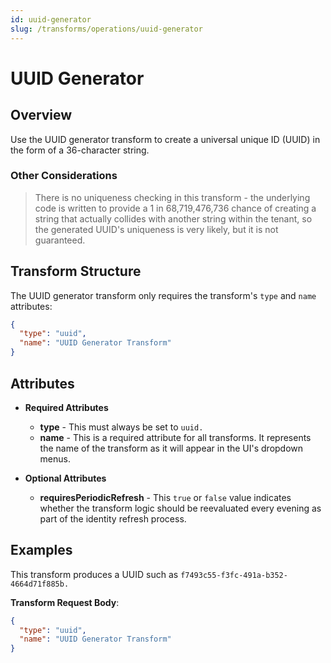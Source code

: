 ```yaml
---
id: uuid-generator
slug: /transforms/operations/uuid-generator
---
```

# UUID Generator

## Overview

Use the UUID generator transform to create a universal unique ID (UUID) in the form of a 36-character string. 

### Other Considerations

> There is no uniqueness checking in this transform - the underlying code is written to provide a 1 in 68,719,476,736 chance of creating a string that actually collides with another string within the tenant, so the generated UUID's uniqueness is very likely, but it is not guaranteed.

## Transform Structure

The UUID generator transform only requires the transform's `type` and `name` attributes:

```json
{
  "type": "uuid",
  "name": "UUID Generator Transform"
}
```

## Attributes

- **Required Attributes**
  - **type** - This must always be set to `uuid.`
  - **name** - This is a required attribute for all transforms. It represents the name of the transform as it will appear in the UI's dropdown menus.

- **Optional Attributes**
  - **requiresPeriodicRefresh** - This `true` or `false` value indicates whether the transform logic should be reevaluated every evening as part of the identity refresh process.

## Examples

This transform produces a UUID such as `f7493c55-f3fc-491a-b352-4664d71f885b.`

**Transform Request Body**:

```json
{
  "type": "uuid",
  "name": "UUID Generator Transform"
}
```
